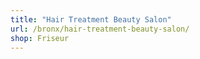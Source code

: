 ```yaml
---
title: "Hair Treatment Beauty Salon"
url: /bronx/hair-treatment-beauty-salon/
shop: Friseur
---
```

